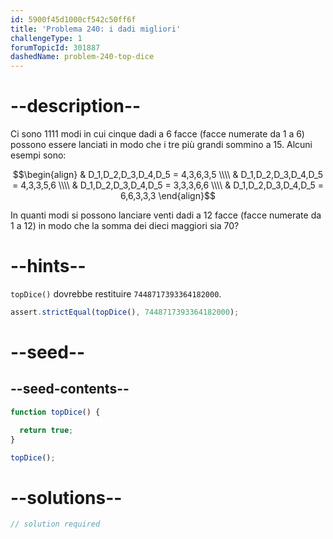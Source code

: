 ```yaml
---
id: 5900f45d1000cf542c50ff6f
title: 'Problema 240: i dadi migliori'
challengeType: 1
forumTopicId: 301887
dashedName: problem-240-top-dice
---
```


# --description--

Ci sono 1111 modi in cui cinque dadi a 6 facce (facce numerate da 1 a 6) possono essere lanciati in modo che i tre più grandi sommino a 15. Alcuni esempi sono:

$$\begin{align}   & D_1,D_2,D_3,D_4,D_5 = 4,3,6,3,5 \\\\
  & D_1,D_2,D_3,D_4,D_5 = 4,3,3,5,6 \\\\   & D_1,D_2,D_3,D_4,D_5 = 3,3,3,6,6 \\\\
  & D_1,D_2,D_3,D_4,D_5 = 6,6,3,3,3 \end{align}$$

In quanti modi si possono lanciare venti dadi a 12 facce (facce numerate da 1 a 12) in modo che la somma dei dieci maggiori sia 70?

# --hints--

`topDice()` dovrebbe restituire `7448717393364182000`.

```js
assert.strictEqual(topDice(), 7448717393364182000);
```

# --seed--

## --seed-contents--

```js
function topDice() {

  return true;
}

topDice();
```

# --solutions--

```js
// solution required
```
